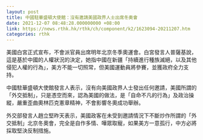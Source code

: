 ```yaml
---
layout: post
title: 中國駐華盛頓大使館：沒有邀請美國政界人士出席冬奧會
date: 2021-12-07 08:48:28.000000000 +08:00
link: https://news.rthk.hk/rthk/ch/component/k2/1623094-20211207.htm
categories: rthk
---
```


美國白宮正式宣布，不會派官員出席明年北京冬季奧運會。白宮發言人普薩基說，這是基於中國的人權狀況的決定，她指中國在新疆「持續進行種族滅絕，以及其他侵犯人權的行為」，美方不能一切照常，但美國運動員將參賽，並獲政府全力支持。

中國駐華盛頓大使館發言人表示，沒有向美國政界人士發出任何邀請，美國所謂的「外交抵制」，只是憑空而來，認為美國的做法，是「自命不凡的行為」及政治操縱，嚴重歪曲奧林匹克憲章精神，不會影響冬奧成功舉辦。

外交部發言人趙立堅昨天表示，美國政客在未受到邀請情況下不斷炒作所謂的「外交抵制」北京冬奧會，完全是自作多情、嘩眾取寵，如果美方一意孤行，中方必將採取堅決反制措施。
